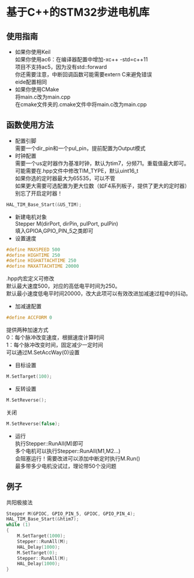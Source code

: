 # 基于C++的STM32步进电机库
## 使用指南
- 如果你使用Keil\
如果你使用ac6：在编译器配置中增加-xc++ -std=c++11\
项目不支持ac5，因为没有std::forward\
你还需要注意，中断回调函数可能需要extern C来避免错误\
eide配置相同
- 如果你使用CMake\
将main.c改为main.cpp\
在cmake文件夹的.cmake文件中将main.c改为main.cpp
## 函数使用方法
- 配置引脚\
需要一个dir_pin和一个pul_pin，提前配置为Output模式
- 时钟配置\
需要一个us定时器作为基准时钟，默认为tim7，分频71。重载值最大即可。\
可能需要在.hpp文件中修改TIM_TYPE，默认uint16_t\
如果你选的定时器最大为65535，可以不管\
如果更大需要可选配置为更大位数（如F4系列板子，提供了更大的定时器）\
别忘了开启定时器！
```cpp
HAL_TIM_Base_Start(&US_TIM);
```
- 新建电机对象\
Stepper M(dirPort, dirPin, pulPort, pulPin)\
填入GPIOA,GPIO_PIN_5之类即可
- 设置速度
``` cpp
#define MAXSPEED 500
#define HIGHTIME 250
#define HIGHATTACHTIME 250
#define MAXATTACHTIME 20000
```
.hpp内宏定义可修改\
默认最大速度500，对应的高低电平时间为250。\
默认最小速度低电平时间20000，改大此项可以有效改进加减速过程中的抖动。
- 加减速配置
``` cpp
#define ACCFORM 0
```
提供两种加速方式\
0：每个脉冲改变速度，根据速度计算时间\
1：每个脉冲改变时间，固定减少一定时间\
可以通过M.SetAccWay(0)设置
- 目标设置
``` cpp
M.SetTarget(100);
```
- 反转设置
``` cpp
M.SetReverse();
```
关闭
``` cpp
M.SetReverse(false);
```
- 运行\
执行Stepper::RunAll(M)即可\
多个电机可以执行Stepper::RunAll(M1,M2...)\
会阻塞运行！需要改进可以添加中断定时执行M.Run()\
最多带多少电机没试过，理论带50个没问题
## 例子
共阳极接法
```cpp
Stepper M(GPIOC, GPIO_PIN_5, GPIOC, GPIO_PIN_4);
HAL_TIM_Base_Start(&htim7);
while (1)
{
    M.SetTarget(1000);
    Stepper::RunAll(M);
    HAL_Delay(1000);
    M.SetTarget(0);
    Stepper::RunAll(M);
    HAL_Delay(1000);
}
```
